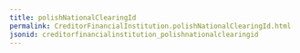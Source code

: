 ```yaml
---
title: polishNationalClearingId
permalink: CreditorFinancialInstitution.polishNationalClearingId.html
jsonid: creditorfinancialinstitution_polishnationalclearingid
---
```

